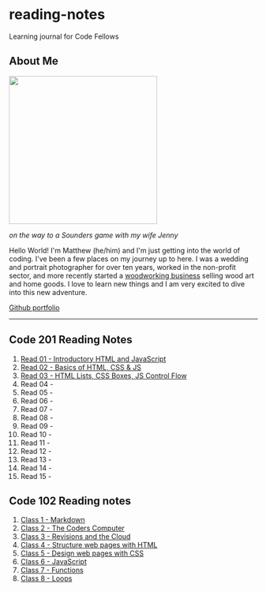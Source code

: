 # reading-notes
Learning journal for Code Fellows

## About Me

<img src="https://user-images.githubusercontent.com/106119331/170121988-12ab9569-1f92-43df-90c4-e6ec3e9a202f.jpg" width=300>

*on the way to a Sounders game with my wife Jenny*

Hello World! I'm Matthew (he/him) and I'm just getting into the world of coding. I've been a few places on my journey up to here. I was a wedding and portrait photographer for over ten years, worked in the non-profit sector, and more recently started a [woodworking business](https://www.zoewoodworks.com) selling wood art and home goods. I love to learn new things and I am very excited to dive into this new adventure. 
  
[Github portfolio](https://github.com/MatthewGebhart)

----

## Code 201 Reading Notes

1. [Read 01 - Introductory HTML and JavaScript](./class-01.md)
2. [Read 02 - Basics of HTML, CSS & JS](./class-02.md)
3. [Read 03 - HTML Lists, CSS Boxes, JS Control Flow](./class-03.md)
4. Read 04 - 
5. Read 05 - 
6. Read 06 - 
7. Read 07 - 
8. Read 08 - 
9. Read 09 - 
10. Read 10 - 
11. Read 11 - 
12. Read 12 - 
13. Read 13 - 
14. Read 14 - 
15. Read 15 - 

## Code 102 Reading notes

1. [Class 1 - Markdown](./Code-102-notes/Class-1.md)
2. [Class 2 - The Coders Computer](./Code-102-notes/Class-2.md)
3. [Class 3 - Revisions and the Cloud](./Code-102-notes/Class-3.md)
4. [Class 4 - Structure web pages with HTML](./Code-102-notes/Class-4.md)
5. [Class 5 - Design web pages with CSS](./Code-102-notes/Class-5.md)
6. [Class 6 - JavaScript](./Code-102-notes/Class-6.md)
7. [Class 7 - Functions](./Code-102-notes/Class-7.md)
8. [Class 8 - Loops](./Code-102-notes/Class-8.md)
  
